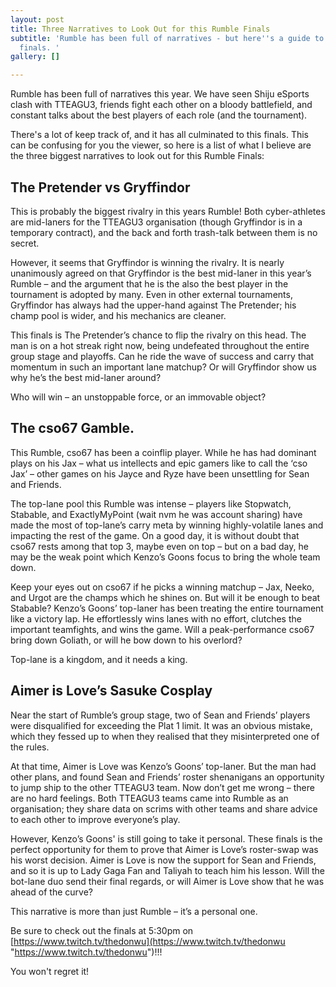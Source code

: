 ```yaml
---
layout: post
title: Three Narratives to Look Out for this Rumble Finals
subtitle: 'Rumble has been full of narratives - but here''s a guide to get you through
  finals. '
gallery: []

---
```

Rumble has been full of narratives this year. We have seen Shiju eSports clash with TTEAGU3, friends fight each other on a bloody battlefield, and constant talks about the best players of each role (and the tournament).

There's a lot of keep track of, and it has all culminated to this finals. This can be confusing for you the viewer, so here is a list of what I believe are the three biggest narratives to look out for this Rumble Finals: <br>

## The Pretender vs Gryffindor

This is probably the biggest rivalry in this years Rumble! Both cyber-athletes are mid-laners for the TTEAGU3 organisation (though Gryffindor is in a temporary contract), and the back and forth trash-talk between them is no secret.

However, it seems that Gryffindor is winning the rivalry. It is nearly unanimously agreed on that Gryffindor is the best mid-laner in this year’s Rumble – and the argument that he is the also the best player in the tournament is adopted by many. Even in other external tournaments, Gryffindor has always had the upper-hand against The Pretender; his champ pool is wider, and his mechanics are cleaner.

This finals is The Pretender’s chance to flip the rivalry on this head. The man is on a hot streak right now, being undefeated throughout the entire group stage and playoffs. Can he ride the wave of success and carry that momentum in such an important lane matchup? Or will Gryffindor show us why he’s the best mid-laner around?

Who will win – an unstoppable force, or an immovable object?
<br>

## The cso67 Gamble.

This Rumble, cso67 has been a coinflip player. While he has had dominant plays on his Jax – what us intellects and epic gamers like to call the ‘cso Jax’ – other games on his Jayce and Ryze have been unsettling for Sean and Friends.

The top-lane pool this Rumble was intense – players like Stopwatch, Stabable, and ExactlyMyPoint (wait nvm he was account sharing) have made the most of top-lane’s carry meta by winning highly-volatile lanes and impacting the rest of the game. On a good day, it is without doubt that cso67 rests among that top 3, maybe even on top – but on a bad day, he may be the weak point which Kenzo’s Goons focus to bring the whole team down.

Keep your eyes out on cso67 if he picks a winning matchup – Jax, Neeko, and Urgot are the champs which he shines on. But will it be enough to beat Stabable? Kenzo’s Goons’ top-laner has been treating the entire tournament like a victory lap. He effortlessly wins lanes with no effort, clutches the important teamfights, and wins the game. Will a peak-performance cso67 bring down Goliath, or will he bow down to his overlord?

Top-lane is a kingdom, and it needs a king.
<br>

## Aimer is Love’s Sasuke Cosplay

Near the start of Rumble’s group stage, two of Sean and Friends’ players were disqualified for exceeding the Plat 1 limit. It was an obvious mistake, which they fessed up to when they realised that they misinterpreted one of the rules.

At that time, Aimer is Love was Kenzo’s Goons’ top-laner. But the man had other plans, and found Sean and Friends’ roster shenanigans an opportunity to jump ship to the other TTEAGU3 team. Now don’t get me wrong – there are no hard feelings. Both TTEAGU3 teams came into Rumble as an organisation; they share data on scrims with other teams and share advice to each other to improve everyone’s play.

However, Kenzo’s Goons' is still going to take it personal. These finals is the perfect opportunity for them to prove that Aimer is Love’s roster-swap was his worst decision. Aimer is Love is now the support for Sean and Friends, and so it is up to Lady Gaga Fan and Taliyah to teach him his lesson. Will the bot-lane duo send their final regards, or will Aimer is Love show that he was ahead of the curve?

This narrative is more than just Rumble – it’s a personal one.

Be sure to check out the finals at 5:30pm on [https://www.twitch.tv/thedonwu](https://www.twitch.tv/thedonwu "https://www.twitch.tv/thedonwu")!!!

You won't regret it!